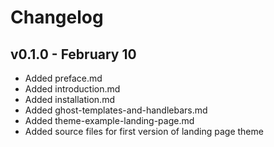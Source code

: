 # Changelog

## v0.1.0 - February 10
- Added preface.md
- Added introduction.md
- Added installation.md
- Added ghost-templates-and-handlebars.md
- Added theme-example-landing-page.md
- Added source files for first version of landing page theme